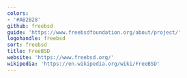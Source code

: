 ```yaml
---
colors:
- '#AB2B28'
github: freebsd
guide: 'https://www.freebsdfoundation.org/about/project/'
logohandle: freebsd
sort: freebsd
title: FreeBSD
website: 'https://www.freebsd.org/'
wikipedia: 'https://en.wikipedia.org/wiki/FreeBSD'
---
```

